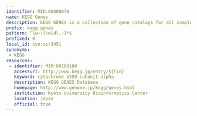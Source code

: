 ```yaml
---
identifier: MIR:00000070
name: KEGG Genes
description: KEGG GENES is a collection of gene catalogs for all complete genomes and some partial genomes, generated from publicly available resources.
prefix: kegg.genes
pattern: ^\w+:[\w\d\.-]*$
prefixed: 0
local_id: syn:ssr3451
synonyms:
 - KEGG
resources:
 - identifier: MIR:00100100
   accessurl: http://www.kegg.jp/entry/${lid}
   keyword: cytochrome b559 subunit alpha
   description: KEGG GENES Database
   homepage: http://www.genome.jp/kegg/genes.html
   institution: Kyoto University Bioinformatics Center
   location: Japan
   official: true
---
```


